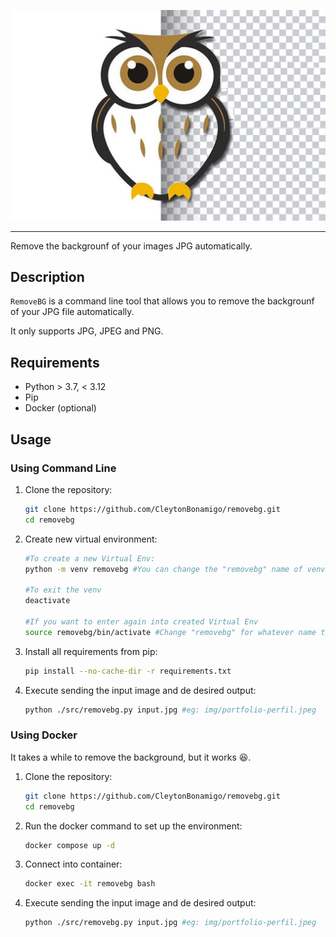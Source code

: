 <p align="center">
    <img src="docs/logo.jpeg" width="600" alt="Remove BG">
</p>

------
Remove the backgrounf of your images JPG automatically.

## Description
`RemoveBG` is a command line tool that allows you to remove the backgrounf of your JPG file automatically.

It only supports JPG, JPEG and PNG.

## Requirements
- Python > 3.7, < 3.12
- Pip
- Docker (optional)

## Usage
### Using Command Line
1. Clone the repository:
    ```bash
    git clone https://github.com/CleytonBonamigo/removebg.git
    cd removebg
    ```
2. Create new virtual environment:
    ```bash
    #To create a new Virtual Env:
    python -m venv removebg #You can change the "removebg" name of venv to whatever you want.

    #To exit the venv
    deactivate

    #If you want to enter again into created Virtual Env
    source removebg/bin/activate #Change "removebg" for whatever name that you named your venv.
    ```
3. Install all requirements from pip:
    ```bash
    pip install --no-cache-dir -r requirements.txt
    ```
4. Execute sending the input image and de desired output:
    ```bash
    python ./src/removebg.py input.jpg #eg: img/portfolio-perfil.jpeg
    ```

 ### Using Docker
 It takes a while to remove the background, but it works 😆.

 1. Clone the repository:
    ```bash
    git clone https://github.com/CleytonBonamigo/removebg.git
    cd removebg
    ```
2. Run the docker command to set up the environment:
    ```bash
    docker compose up -d
    ```
3. Connect into container:
    ```bash
    docker exec -it removebg bash
    ```
4. Execute sending the input image and de desired output:
    ```bash
    python ./src/removebg.py input.jpg #eg: img/portfolio-perfil.jpeg
    ```